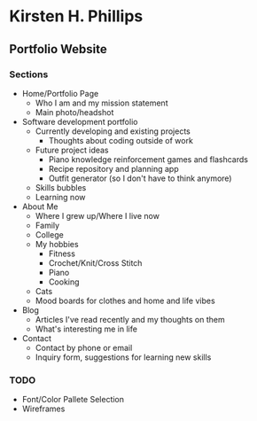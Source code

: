 # Kirsten H. Phillips
## Portfolio Website
### Sections
* Home/Portfolio Page
    * Who I am and my mission statement
    * Main photo/headshot
* Software development portfolio
    * Currently developing and existing projects
        * Thoughts about coding outside of work
    * Future project ideas
        * Piano knowledge reinforcement games and flashcards
        * Recipe repository and planning app
        * Outfit generator (so I don't have to think anymore)
    * Skills bubbles
    * Learning now
* About Me
    * Where I grew up/Where I live now
    * Family
    * College
    * My hobbies
        * Fitness
        * Crochet/Knit/Cross Stitch
        * Piano
        * Cooking
    * Cats
    * Mood boards for clothes and home and life vibes
* Blog
    * Articles I've read recently and my thoughts on them
    * What's interesting me in life 
* Contact
    * Contact by phone or email
    * Inquiry form, suggestions for learning new skills
### TODO
- Font/Color Pallete Selection
- Wireframes

